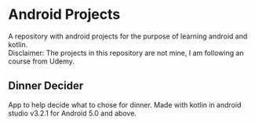 # Android Projects

A repository with android projects for the purpose of learning android and kotlin. <br />
Disclaimer: The projects in this repository are not mine, I am following an course from Udemy.

## Dinner Decider

App to help decide what to chose for dinner.
Made with kotlin in android studio v3.2.1 for Android 5.0 and above.
